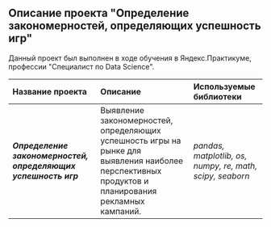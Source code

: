 ## Описание проекта "Определение закономерностей, определяющих успешность игр"

Данный проект был выполнен в ходе обучения в Яндекс.Практикуме, профессии "Специалист по Data Science".

| Название проекта | Описание | Используемые библиотеки | 
| :---------------------- | :---------------------- | :---------------------- |
| <strong> <em>Определение закономерностей, определяющих успешность игр</em></strong> | Выявление закономерностей, определяющих успешность игры на рынке для выявления наиболее перспективных продуктов и планирования рекламных кампаний.| *pandas, matplotlib, os, numpy, re, math, scipy, seaborn* |
